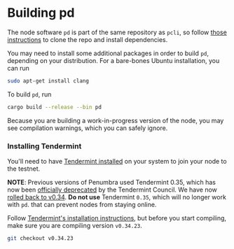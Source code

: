 # Building pd

The node software `pd` is part of the same repository as `pcli`, so follow
[those instructions](../pcli/install.md) to clone the repo and install dependencies.

You may need to install some additional packages in order to build `pd`,
depending on your distribution. For a bare-bones Ubuntu installation, you can
run

```bash
sudo apt-get install clang
```

To build `pd`, run

```bash
cargo build --release --bin pd
```

Because you are building a work-in-progress version of the node, you may see compilation warnings,
which you can safely ignore.

### Installing Tendermint

You'll need to have [Tendermint installed](https://docs.tendermint.com/v0.34/introduction/install.html)
on your system to join your node to the testnet. 

**NOTE**: Previous versions of Penumbra used Tendermint 0.35, which
has now been [officially
deprecated](https://interchain-io.medium.com/discontinuing-tendermint-v0-35-a-postmortem-on-the-new-networking-layer-3696c811dabc)
by the Tendermint Council. We have now [rolled back to
v0.34](https://github.com/penumbra-zone/penumbra/issues/1271).
**Do not use** Tendermint `0.35`, which will no longer work with `pd`.
that can prevent nodes from staying online.

Follow [Tendermint's installation instructions](https://docs.tendermint.com/v0.34/introduction/install.html),
but before you start compiling, make sure you are compiling version `v0.34.23`.

```bash
git checkout v0.34.23
```

[protoc-install]: https://grpc.io/docs/protoc-installation/
